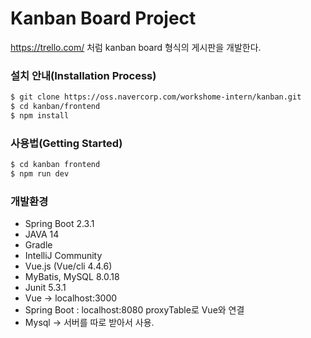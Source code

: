 # Kanban Board Project

https://trello.com/ 처럼 kanban board 형식의 게시판을 개발한다.

### 설치 안내(Installation Process)

```sh
$ git clone https://oss.navercorp.com/workshome-intern/kanban.git
$ cd kanban/frontend
$ npm install
```

### 사용법(Getting Started)
```sh
$ cd kanban frontend
$ npm run dev
```


### 개발환경
-	Spring Boot 2.3.1
-	JAVA 14
-	Gradle
-	IntelliJ Community
-	Vue.js (Vue/cli 4.4.6)
-	MyBatis, MySQL 8.0.18
-	Junit 5.3.1
-	Vue -> localhost:3000
-	Spring Boot : localhost:8080 proxyTable로 Vue와 연결
-	Mysql -> 서버를 따로 받아서 사용.
